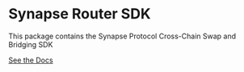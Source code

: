# Synapse Router SDK

This package contains the Synapse Protocol Cross-Chain Swap and Bridging SDK

[See the Docs](https://synapserouter.gitbook.io/bridge-sdk-2)
